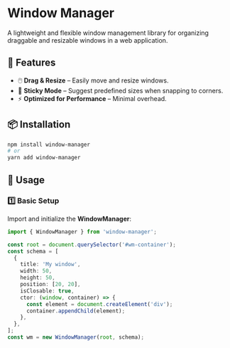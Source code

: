 # Window Manager

A lightweight and flexible window management library for organizing draggable and resizable windows in a web application.

## 🚀 Features

- 🖱️ **Drag & Resize** – Easily move and resize windows.
- 🔄 **Sticky Mode** – Suggest predefined sizes when snapping to corners.
- ⚡ **Optimized for Performance** – Minimal overhead.

## 📦 Installation

```sh
npm install window-manager
# or
yarn add window-manager
```

## 🚀 Usage

### 1️⃣ Basic Setup

Import and initialize the **WindowManager**:

```ts
import { WindowManager } from 'window-manager';

const root = document.querySelector('#wm-container');
const schema = [
  {
    title: 'My window',
    width: 50,
    height: 50,
    position: [20, 20],
    isClosable: true,
    ctor: (window, container) => {
      const element = document.createElement('div');
      container.appendChild(element);
    },
  },
];
const wm = new WindowManager(root, schema);
```
